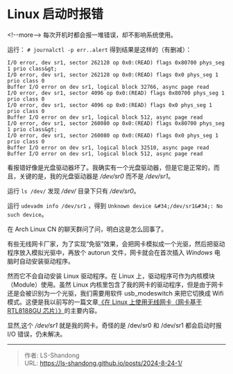 # Linux 启动时报错

&lt;!--more--&gt;
每次开机时都会报一堆错误，却不影响系统使用。

运行： `# journalctl -p err..alert` 得到结果是这样的（有删减）：

```
I/O error, dev sr1, sector 262128 op 0x0:(READ) flags 0x80700 phys_seg 1 prio class&gt;
I/O error, dev sr1, sector 262128 op 0x0:(READ) flags 0x0 phys_seg 1 prio class 0
Buffer I/O error on dev sr1, logical block 32766, async page read
I/O error, dev sr1, sector 4096 op 0x0:(READ) flags 0x80700 phys_seg 1 prio class 0
I/O error, dev sr1, sector 4096 op 0x0:(READ) flags 0x0 phys_seg 1 prio class 0
Buffer I/O error on dev sr1, logical block 512, async page read
I/O error, dev sr1, sector 260080 op 0x0:(READ) flags 0x80700 phys_seg 1 prio class&gt;
I/O error, dev sr1, sector 260080 op 0x0:(READ) flags 0x0 phys_seg 1 prio class 0
Buffer I/O error on dev sr1, logical block 32510, async page read
Buffer I/O error on dev sr1, logical block 512, async page read
```

看报错好像是光盘驱动器坏了。我确实有一个光盘驱动器，但是它是正常的，而且，关键的是，我的光盘驱动器是 */dev/sr0* 而不是 */dev/sr1*。

运行 `ls /dev/` 发现 */dev/* 目录下只有 */dev/sr0*。

运行 `udevadm info /dev/sr1` ，得到 `Unknown device &#34;/dev/sr1&#34;: No such device`。

在 Arch Linux CN 的聊天群问了问，明白这是怎么回事了。

有些无线网卡厂家，为了实现“免驱”效果，会把网卡模拟成一个光驱，然后把驱动程序放入模拟光驱中，再放个 autorun 文件，网卡就会在首次插入 *Windows* 电脑时自动安装驱动程序。

然而它不会自动安装 Linux 驱动程序。在 Linux 上，驱动程序可作为内核模块（Module）使用。虽然 Linux 内核里包含了我的网卡的驱动程序，但是由于网卡还是会被识别为一个光驱，我们需要用软件 usb_modeswitch 来把它切换成 Wifi 模式。这便是我以前写的一篇文章[《在 Linux 上使用无线网卡（网卡基于 RTL8188GU 芯片）》](https://ls-shandong.github.io/posts/2024-8-15-1/)的主要内容。

显然,这个 */dev/sr1* 就是我的网卡。奇怪的是 /dev/sr0 和 /dev/sr1 都会启动时报 I/O 错误，仍未解决。


---

> 作者: LS-Shandong  
> URL: https://ls-shandong.github.io/posts/2024-8-24-1/  

